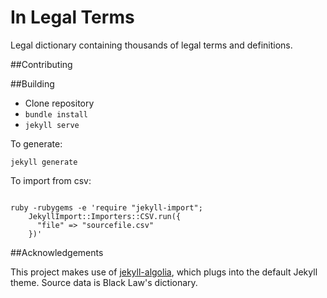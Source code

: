 # In Legal Terms

Legal dictionary containing thousands of legal terms and definitions.

##Contributing

##Building

- Clone repository
- `bundle install`
- `jekyll serve`

To generate:

`jekyll generate`

To import from csv:

~~~~

ruby -rubygems -e 'require "jekyll-import";
    JekyllImport::Importers::CSV.run({
      "file" => "sourcefile.csv"
    })'
~~~~

##Acknowledgements

This project makes use of [jekyll-algolia][1], which plugs into the default Jekyll theme. Source data is Black Law's dictionary.

[1]: https://community.algolia.com/jekyll-algolia/
